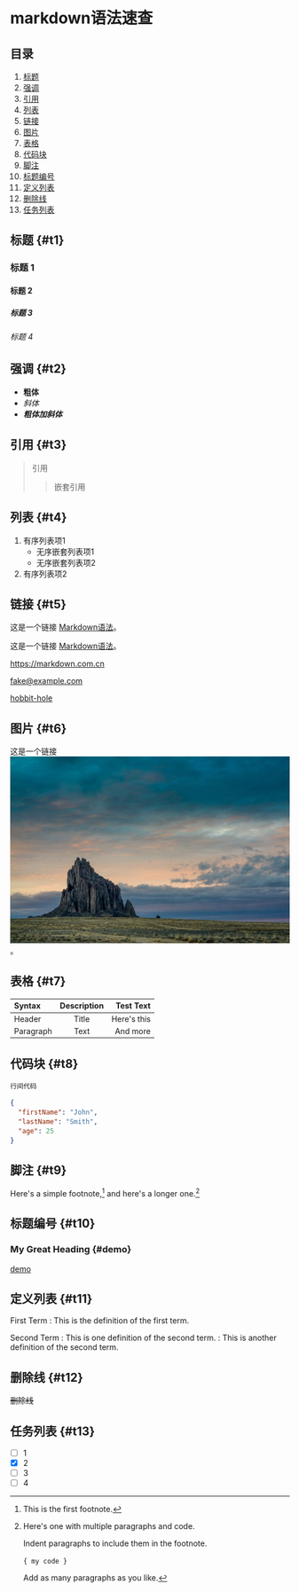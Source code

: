 # markdown语法速查

## 目录
1. [标题](#-t1)
2. [强调](#-t2)
3. [引用](#-t3)
4. [列表](#-t4)
5. [链接](#-t5)
6. [图片](#-t6)
7. [表格](#-t7)
8. [代码块](#-t8)
8. [脚注](#-t9)
8. [标题编号](#-t10)
8. [定义列表](#-t11)
8. [删除线](#-t12)
8. [任务列表](#-t13)

## 标题 {#t1}
### 标题 1
#### 标题 2
##### 标题 3
###### 标题 4

## 强调 {#t2}

- **粗体**
- *斜体*
- ***粗体加斜体***

## 引用 {#t3}

> 引用
> > 嵌套引用

## 列表 {#t4}

1. 有序列表项1
   - 无序嵌套列表项1
   - 无序嵌套列表项2
2. 有序列表项2

## 链接 {#t5}

这是一个链接 [Markdown语法](https://markdown.com.cn)。

这是一个链接 [Markdown语法](https://markdown.com.cn "最好的markdown教程")。

<https://markdown.com.cn>

<fake@example.com>

[hobbit-hole][1]

[1]: https://en.wikipedia.org/wiki/Hobbit#Lifestyle

## 图片 {#t6}

这是一个链接 [![img.png](img.png)](https://markdown.com.cn "最好的markdown教程")。

## 表格 {#t7}

| Syntax      | Description | Test Text     |
| :---        |    :----:   |          ---: |
| Header      | Title       | Here's this   |
| Paragraph   | Text        | And more      |

## 代码块 {#t8}

`行间代码`

```json
{
  "firstName": "John",
  "lastName": "Smith",
  "age": 25
}
```

## 脚注 {#t9}

Here's a simple footnote,[^1] and here's a longer one.[^bignote]

[^1]: This is the first footnote.

[^bignote]: Here's one with multiple paragraphs and code.

    Indent paragraphs to include them in the footnote.

    `{ my code }`

    Add as many paragraphs as you like.

## 标题编号 {#t10}

### My Great Heading {#demo}

[demo](#my-great-heading-demo)

## 定义列表 {#t11}

First Term
: This is the definition of the first term.

Second Term
: This is one definition of the second term.
: This is another definition of the second term.

## 删除线 {#t12}

~~删除线~~

## 任务列表 {#t13}

- [ ] 1
- [x] 2
- [ ] 3
- [ ] 4